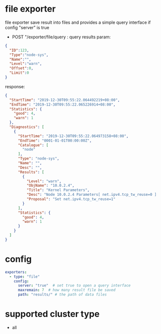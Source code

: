 # file exporter
file exporter save result into files and provides a simple query interface if config "server" is true 

* POST "/exporter/file/query : query results
param:
```json
{
  "ID":123, 
  "Type":"node-sys",
  "Name":"",
  "Level":"warn",
  "Offset":0,
  "Limit":0
}
```

response:
```json
{
  "StartTime": "2019-12-30T09:55:22.064492219+08:00",
  "EndTime": "2019-12-30T09:55:22.065226914+08:00",
  "Statistics": {
    "good": 4,
    "warn": 1
  },
  "Diagnostics": [
    {
      "StartTime": "2019-12-30T09:55:22.064973158+08:00",
      "EndTime": "0001-01-01T00:00:00Z",
      "Catalogue": [
        "node"
      ],
      "Type": "node-sys",
      "Name": "",
      "Desc": "",
      "Results": [
        {
          "Level": "warn",
          "ObjName": "10.0.2.4",
          "Title": "Kernel Parameters",
          "Desc": "Node 10.0.2.4 Parameters[ net.ipv4.tcp_tw_reuse=0 ] is not recommended",
          "Proposal": "Set net.ipv4.tcp_tw_reuse=1"
        }
      ],
      "Statistics": {
        "good": 4,
        "warn": 1
      }
    }
  ]
}
```

# config

```yaml
exporters:
  - type: "file"
    config:
      server: "true"  # set true to open a query interface
      maxremain: 7  # how many result file be saved
      path: "results/" # the path of data files
```

# supported cluster type 
* all